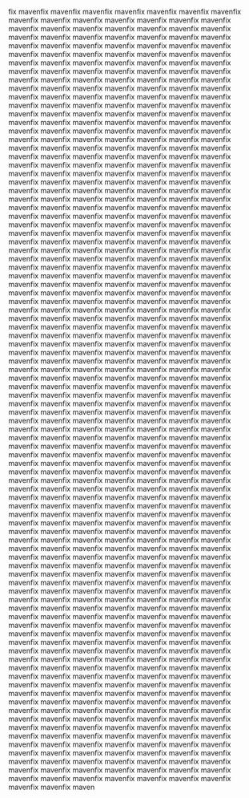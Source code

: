 fix mavenfix mavenfix mavenfix mavenfix mavenfix mavenfix mavenfix mavenfix mavenfix mavenfix mavenfix mavenfix mavenfix mavenfix mavenfix mavenfix mavenfix mavenfix mavenfix mavenfix mavenfix mavenfix mavenfix mavenfix mavenfix mavenfix mavenfix mavenfix mavenfix mavenfix mavenfix mavenfix mavenfix mavenfix mavenfix mavenfix mavenfix mavenfix mavenfix mavenfix mavenfix mavenfix mavenfix mavenfix mavenfix mavenfix mavenfix mavenfix mavenfix mavenfix mavenfix mavenfix mavenfix mavenfix mavenfix mavenfix mavenfix mavenfix mavenfix mavenfix mavenfix mavenfix mavenfix mavenfix mavenfix mavenfix mavenfix mavenfix mavenfix mavenfix mavenfix mavenfix mavenfix mavenfix mavenfix mavenfix mavenfix mavenfix mavenfix mavenfix mavenfix mavenfix mavenfix mavenfix mavenfix mavenfix mavenfix mavenfix mavenfix mavenfix mavenfix mavenfix mavenfix mavenfix mavenfix mavenfix mavenfix mavenfix mavenfix mavenfix mavenfix mavenfix mavenfix mavenfix mavenfix mavenfix mavenfix mavenfix mavenfix mavenfix mavenfix mavenfix mavenfix mavenfix mavenfix mavenfix mavenfix mavenfix mavenfix mavenfix mavenfix mavenfix mavenfix mavenfix mavenfix mavenfix mavenfix mavenfix mavenfix mavenfix mavenfix mavenfix mavenfix mavenfix mavenfix mavenfix mavenfix mavenfix mavenfix mavenfix mavenfix mavenfix mavenfix mavenfix mavenfix mavenfix mavenfix mavenfix mavenfix mavenfix mavenfix mavenfix mavenfix mavenfix mavenfix mavenfix mavenfix mavenfix mavenfix mavenfix mavenfix mavenfix mavenfix mavenfix mavenfix mavenfix mavenfix mavenfix mavenfix mavenfix mavenfix mavenfix mavenfix mavenfix mavenfix mavenfix mavenfix mavenfix mavenfix mavenfix mavenfix mavenfix mavenfix mavenfix mavenfix mavenfix mavenfix mavenfix mavenfix mavenfix mavenfix mavenfix mavenfix mavenfix mavenfix mavenfix mavenfix mavenfix mavenfix mavenfix mavenfix mavenfix mavenfix mavenfix mavenfix mavenfix mavenfix mavenfix mavenfix mavenfix mavenfix mavenfix mavenfix mavenfix mavenfix mavenfix mavenfix mavenfix mavenfix mavenfix mavenfix mavenfix mavenfix mavenfix mavenfix mavenfix mavenfix mavenfix mavenfix mavenfix mavenfix mavenfix mavenfix mavenfix mavenfix mavenfix mavenfix mavenfix mavenfix mavenfix mavenfix mavenfix mavenfix mavenfix mavenfix mavenfix mavenfix mavenfix mavenfix mavenfix mavenfix mavenfix mavenfix mavenfix mavenfix mavenfix mavenfix mavenfix mavenfix mavenfix mavenfix mavenfix mavenfix mavenfix mavenfix mavenfix mavenfix mavenfix mavenfix mavenfix mavenfix mavenfix mavenfix mavenfix mavenfix mavenfix mavenfix mavenfix mavenfix mavenfix mavenfix mavenfix mavenfix mavenfix mavenfix mavenfix mavenfix mavenfix mavenfix mavenfix mavenfix mavenfix mavenfix mavenfix mavenfix mavenfix mavenfix mavenfix mavenfix mavenfix mavenfix mavenfix mavenfix mavenfix mavenfix mavenfix mavenfix mavenfix mavenfix mavenfix mavenfix mavenfix mavenfix mavenfix mavenfix mavenfix mavenfix mavenfix mavenfix mavenfix mavenfix mavenfix mavenfix mavenfix mavenfix mavenfix mavenfix mavenfix mavenfix mavenfix mavenfix mavenfix mavenfix mavenfix mavenfix mavenfix mavenfix mavenfix mavenfix mavenfix mavenfix mavenfix mavenfix mavenfix mavenfix mavenfix mavenfix mavenfix mavenfix mavenfix mavenfix mavenfix mavenfix mavenfix mavenfix mavenfix mavenfix mavenfix mavenfix mavenfix mavenfix mavenfix mavenfix mavenfix mavenfix mavenfix mavenfix mavenfix mavenfix mavenfix mavenfix mavenfix mavenfix mavenfix mavenfix mavenfix mavenfix mavenfix mavenfix mavenfix mavenfix mavenfix mavenfix mavenfix mavenfix mavenfix mavenfix mavenfix mavenfix mavenfix mavenfix mavenfix mavenfix mavenfix mavenfix mavenfix mavenfix mavenfix mavenfix mavenfix mavenfix mavenfix mavenfix mavenfix mavenfix mavenfix mavenfix mavenfix mavenfix mavenfix mavenfix mavenfix mavenfix mavenfix mavenfix mavenfix mavenfix mavenfix mavenfix mavenfix mavenfix mavenfix mavenfix mavenfix mavenfix mavenfix mavenfix mavenfix mavenfix mavenfix mavenfix mavenfix mavenfix mavenfix mavenfix mavenfix mavenfix mavenfix mavenfix mavenfix mavenfix mavenfix mavenfix mavenfix mavenfix mavenfix mavenfix mavenfix mavenfix mavenfix mavenfix mavenfix mavenfix mavenfix mavenfix mavenfix mavenfix mavenfix mavenfix mavenfix mavenfix mavenfix mavenfix mavenfix mavenfix mavenfix mavenfix mavenfix mavenfix mavenfix mavenfix mavenfix mavenfix mavenfix mavenfix mavenfix mavenfix mavenfix mavenfix mavenfix mavenfix mavenfix mavenfix mavenfix mavenfix mavenfix mavenfix mavenfix mavenfix mavenfix mavenfix mavenfix mavenfix mavenfix mavenfix mavenfix mavenfix mavenfix mavenfix mavenfix mavenfix mavenfix mavenfix mavenfix mavenfix mavenfix mavenfix mavenfix mavenfix mavenfix mavenfix mavenfix mavenfix mavenfix mavenfix mavenfix mavenfix mavenfix mavenfix mavenfix mavenfix mavenfix mavenfix mavenfix mavenfix mavenfix mavenfix mavenfix mavenfix mavenfix mavenfix mavenfix mavenfix mavenfix mavenfix mavenfix mavenfix mavenfix mavenfix mavenfix mavenfix mavenfix mavenfix mavenfix mavenfix mavenfix mavenfix mavenfix mavenfix mavenfix mavenfix mavenfix mavenfix mavenfix mavenfix mavenfix mavenfix mavenfix mavenfix mavenfix mavenfix mavenfix mavenfix mavenfix mavenfix mavenfix mavenfix mavenfix mavenfix mavenfix mavenfix mavenfix mavenfix mavenfix mavenfix mavenfix mavenfix mavenfix mavenfix mavenfix mavenfix mavenfix mavenfix mavenfix mavenfix mavenfix mavenfix mavenfix mavenfix mavenfix mavenfix mavenfix mavenfix mavenfix mavenfix mavenfix mavenfix mavenfix mavenfix mavenfix mavenfix mavenfix mavenfix mavenfix mavenfix mavenfix mavenfix mavenfix mavenfix mavenfix mavenfix mavenfix mavenfix mavenfix mavenfix mavenfix mavenfix mavenfix mavenfix mavenfix mavenfix mavenfix mavenfix mavenfix mavenfix mavenfix mavenfix mavenfix mavenfix mavenfix mavenfix mavenfix mavenfix mavenfix mavenfix mavenfix mavenfix mavenfix mavenfix maven

